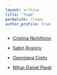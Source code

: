 ```yaml
---
layout: archive
title: "Team"
permalink: /team/
author_profile: true
---
```


* [Cristina Nichiforov](https://scholar.google.com/citations?user=-C5repIAAAAJ)

* [Sabin Rosioru](https://scholar.google.com/citations?hl=ro&user=NioGk3cAAAAJ)

* [Georgiana Cretu](https://scholar.google.com/citations?user=08GG9QoAAAAJ)

* [Mihai-Daniel Pavel](https://scholar.google.com/citations?hl=ro&user=pnQWHTAAAAAJ)
